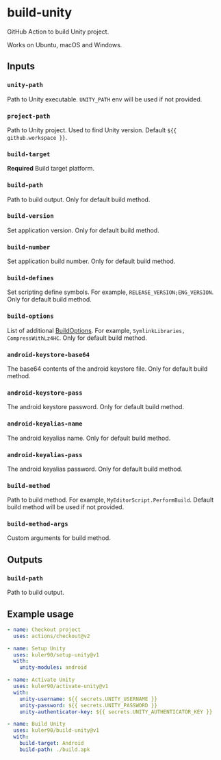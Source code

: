 # build-unity

GitHub Action to build Unity project.

Works on Ubuntu, macOS and Windows.

## Inputs

### `unity-path`

Path to Unity executable. `UNITY_PATH` env will be used if not provided.

### `project-path`

Path to Unity project. Used to find Unity version. Default `${{ github.workspace }}`.

### `build-target`

**Required** Build target platform.

### `build-path`

Path to build output. Only for default build method.

### `build-version`

Set application version. Only for default build method.

### `build-number`

Set application build number. Only for default build method.

### `build-defines`

Set scripting define symbols. For example, `RELEASE_VERSION;ENG_VERSION`. Only for default build method.

### `build-options`

List of additional [BuildOptions](https://docs.unity3d.com/ScriptReference/BuildOptions.html). For example, `SymlinkLibraries, CompressWithLz4HC`. Only for default build method.

### `android-keystore-base64`

The base64 contents of the android keystore file. Only for default build method.

### `android-keystore-pass`

The android keystore password. Only for default build method.

### `android-keyalias-name`

The android keyalias name. Only for default build method.

### `android-keyalias-pass`

The android keyalias password. Only for default build method.

### `build-method`

Path to build method. For example, `MyEditorScript.PerformBuild`. Default build method will be used if not provided.

### `build-method-args`

Custom arguments for build method.

## Outputs

### `build-path`

Path to build output.

## Example usage

```yaml
- name: Checkout project
  uses: actions/checkout@v2

- name: Setup Unity
  uses: kuler90/setup-unity@v1
  with:
    unity-modules: android

- name: Activate Unity
  uses: kuler90/activate-unity@v1
  with:
    unity-username: ${{ secrets.UNITY_USERNAME }}
    unity-password: ${{ secrets.UNITY_PASSWORD }}
    unity-authenticator-key: ${{ secrets.UNITY_AUTHENTICATOR_KEY }}

- name: Build Unity
  uses: kuler90/build-unity@v1
  with:
    build-target: Android
    build-path: ./build.apk
```
